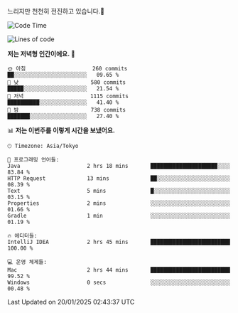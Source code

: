 느리지만 천천히 전진하고 있습니다.🐢

<!--START_SECTION:waka-->
![Code Time](http://img.shields.io/badge/Code%20Time-1%2C516%20hrs%209%20mins-blue)

![Lines of code](https://img.shields.io/badge/%EC%A0%80%EB%8A%94%20%EC%97%AC%ED%83%9C%EA%B9%8C%EC%A7%80%20-916.3%20thousand%20%EC%A4%84%EC%9D%98%20%EC%BD%94%EB%93%9C%EB%A5%BC%20%EC%9E%91%EC%84%B1%ED%96%88%EC%96%B4%EC%9A%94.-blue)

**저는 저녁형 인간이에요. 🦉** 

```text
🌞 아침                     260 commits         ██░░░░░░░░░░░░░░░░░░░░░░░   09.65 % 
🌆 낮　                     580 commits         █████░░░░░░░░░░░░░░░░░░░░   21.54 % 
🌃 저녁                     1115 commits        ██████████░░░░░░░░░░░░░░░   41.40 % 
🌙 밤　                     738 commits         ███████░░░░░░░░░░░░░░░░░░   27.40 % 
```


📊 **저는 이번주를 이렇게 시간을 보냈어요.** 

```text
🕑︎ Timezone: Asia/Tokyo

💬 프로그래밍 언어들: 
Java                     2 hrs 18 mins       █████████████████████░░░░   83.84 % 
HTTP Request             13 mins             ██░░░░░░░░░░░░░░░░░░░░░░░   08.39 % 
Text                     5 mins              █░░░░░░░░░░░░░░░░░░░░░░░░   03.15 % 
Properties               2 mins              ░░░░░░░░░░░░░░░░░░░░░░░░░   01.66 % 
Gradle                   1 min               ░░░░░░░░░░░░░░░░░░░░░░░░░   01.19 % 

🔥 에디터들: 
IntelliJ IDEA            2 hrs 45 mins       █████████████████████████   100.00 % 

💻 운영 체제들: 
Mac                      2 hrs 44 mins       █████████████████████████   99.52 % 
Windows                  0 secs              ░░░░░░░░░░░░░░░░░░░░░░░░░   00.48 % 
```


 Last Updated on 20/01/2025 02:43:37 UTC
<!--END_SECTION:waka-->
